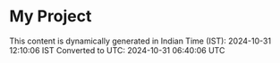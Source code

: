 # My Project

This content is dynamically generated in Indian Time (IST): 2024-10-31 12:10:06 IST
Converted to UTC: 2024-10-31 06:40:06 UTC
